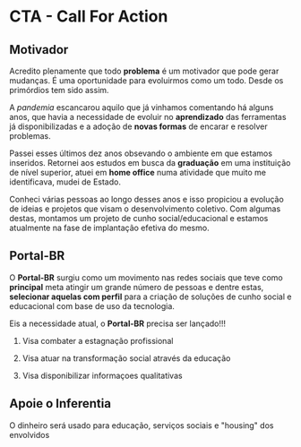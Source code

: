 # CTA - Call For Action

## Motivador

Acredito plenamente que todo **problema** é um motivador que pode gerar mudanças. É uma oportunidade para evoluirmos como um todo. Desde os primórdios tem sido assim.

A *pandemia* escancarou aquilo que já vinhamos comentando há alguns anos, que havia a necessidade de evoluir no **aprendizado** das ferramentas já disponibilizadas e a adoção de **novas formas** de encarar e resolver problemas.

Passei esses últimos dez anos obsevando o ambiente em que estamos inseridos. Retornei aos estudos em busca da **graduação** em uma instituição de nível superior, atuei em **home office** numa atividade que muito me identificava, mudei de Estado.

Conheci várias pessoas ao longo desses anos e isso propiciou a evolução de ideias e projetos que visam o desenvolvimento coletivo. Com algumas destas, montamos um projeto de cunho social/educacional e estamos atualmente na fase de implantação efetiva do mesmo.

## Portal-BR

O **Portal-BR** surgiu como um movimento nas redes sociais que teve como **principal** meta atingir um grande número de pessoas e dentre estas, **selecionar aquelas com perfil** para a criação de soluções de cunho social e educacional com base de uso da tecnologia. 

Eis a necessidade atual, o **Portal-BR** precisa ser lançado!!!

1. Visa combater a estagnação profissional

2. Visa atuar na transformação social através da educação

3. Visa disponibilizar informaçoes qualitativas

## Apoie o Inferentia

O dinheiro será usado para educação, serviços sociais e "housing" dos envolvidos
